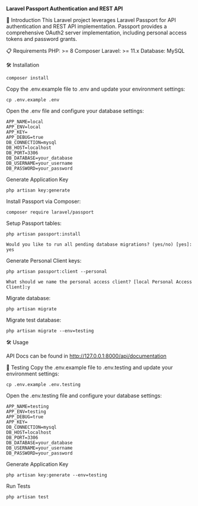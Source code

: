 **Laravel Passport Authentication and REST API**

🚀 Introduction
This Laravel project leverages Laravel Passport for API authentication and REST API implementation. Passport provides a comprehensive OAuth2 server implementation, including personal access tokens and password grants.

📋 Requirements
PHP: >= 8
Composer
Laravel: >= 11.x
Database: MySQL

🛠 Installation

```
composer install
```

Copy the .env.example file to .env and update your environment settings:

```
cp .env.example .env
```

Open the .env file and configure your database settings:

```
APP_NAME=local
APP_ENV=local
APP_KEY=
APP_DEBUG=true
DB_CONNECTION=mysql
DB_HOST=localhost
DB_PORT=3306
DB_DATABASE=your_database
DB_USERNAME=your_username
DB_PASSWORD=your_password
```

Generate Application Key

```
php artisan key:generate
```

Install Passport via Composer:

```
composer require laravel/passport
```

Setup Passport tables:

```
php artisan passport:install

Would you like to run all pending database migrations? (yes/no) [yes]: yes
```

Generate Personal Client keys:

```
php artisan passport:client --personal

What should we name the personal access client? [local Personal Access Client]:y
```

Migrate database:

```
php artisan migrate
```

Migrate test database:

```
php artisan migrate --env=testing
```

🛠 Usage

API Docs can be found in http://127.0.0.1:8000/api/documentation

🧪 Testing
Copy the .env.example file to .env.testing and update your environment settings:

```
cp .env.example .env.testing
```

Open the .env.testing file and configure your database settings:

```
APP_NAME=testing
APP_ENV=testing
APP_DEBUG=true
APP_KEY=
DB_CONNECTION=mysql
DB_HOST=localhost
DB_PORT=3306
DB_DATABASE=your_database
DB_USERNAME=your_username
DB_PASSWORD=your_password
```

Generate Application Key

```
php artisan key:generate --env=testing
```

Run Tests

```
php artisan test
```
